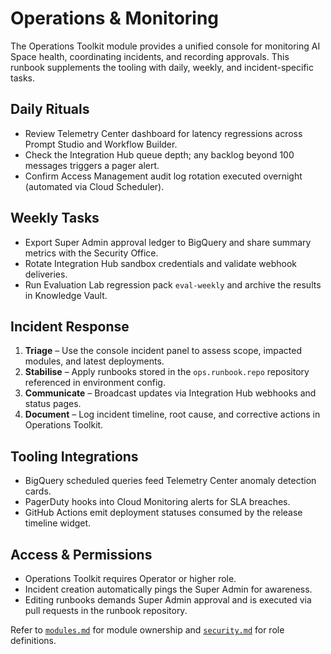 # Operations & Monitoring

The Operations Toolkit module provides a unified console for monitoring AI Space health, coordinating incidents, and recording approvals. This runbook supplements the tooling with daily, weekly, and incident-specific tasks.

## Daily Rituals

- Review Telemetry Center dashboard for latency regressions across Prompt Studio and Workflow Builder.
- Check the Integration Hub queue depth; any backlog beyond 100 messages triggers a pager alert.
- Confirm Access Management audit log rotation executed overnight (automated via Cloud Scheduler).

## Weekly Tasks

- Export Super Admin approval ledger to BigQuery and share summary metrics with the Security Office.
- Rotate Integration Hub sandbox credentials and validate webhook deliveries.
- Run Evaluation Lab regression pack `eval-weekly` and archive the results in Knowledge Vault.

## Incident Response

1. **Triage** – Use the console incident panel to assess scope, impacted modules, and latest deployments.
2. **Stabilise** – Apply runbooks stored in the `ops.runbook.repo` repository referenced in environment config.
3. **Communicate** – Broadcast updates via Integration Hub webhooks and status pages.
4. **Document** – Log incident timeline, root cause, and corrective actions in Operations Toolkit.

## Tooling Integrations

- BigQuery scheduled queries feed Telemetry Center anomaly detection cards.
- PagerDuty hooks into Cloud Monitoring alerts for SLA breaches.
- GitHub Actions emit deployment statuses consumed by the release timeline widget.

## Access & Permissions

- Operations Toolkit requires Operator or higher role.
- Incident creation automatically pings the Super Admin for awareness.
- Editing runbooks demands Super Admin approval and is executed via pull requests in the runbook repository.

Refer to [`modules.md`](modules.md) for module ownership and [`security.md`](security.md) for role definitions.
